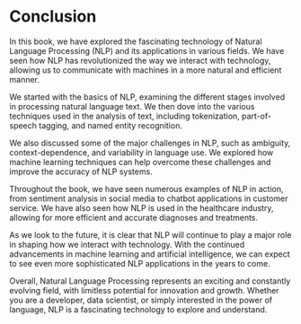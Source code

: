 # Conclusion

In this book, we have explored the fascinating technology of Natural Language Processing (NLP) and its applications in various fields. We have seen how NLP has revolutionized the way we interact with technology, allowing us to communicate with machines in a more natural and efficient manner.

We started with the basics of NLP, examining the different stages involved in processing natural language text. We then dove into the various techniques used in the analysis of text, including tokenization, part-of-speech tagging, and named entity recognition.

We also discussed some of the major challenges in NLP, such as ambiguity, context-dependence, and variability in language use. We explored how machine learning techniques can help overcome these challenges and improve the accuracy of NLP systems.

Throughout the book, we have seen numerous examples of NLP in action, from sentiment analysis in social media to chatbot applications in customer service. We have also seen how NLP is used in the healthcare industry, allowing for more efficient and accurate diagnoses and treatments.

As we look to the future, it is clear that NLP will continue to play a major role in shaping how we interact with technology. With the continued advancements in machine learning and artificial intelligence, we can expect to see even more sophisticated NLP applications in the years to come.

Overall, Natural Language Processing represents an exciting and constantly evolving field, with limitless potential for innovation and growth. Whether you are a developer, data scientist, or simply interested in the power of language, NLP is a fascinating technology to explore and understand.
